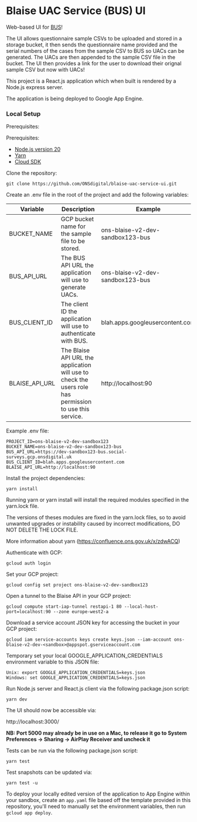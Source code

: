 # Blaise UAC Service (BUS) UI

Web-based UI for [BUS](https://github.com/ONSdigital/blaise-uac-service)!

The UI allows questionnaire sample CSVs to be uploaded and stored in a storage bucket, it then sends the questionnaire name provided and the serial numbers of the cases from the sample CSV to BUS so UACs can be generated. The UACs are then appended to the sample CSV file in the bucket. The UI then provides a link for the user to download their orignal sample CSV but now with UACs!

This project is a React.js application which when built is rendered by a Node.js express server.

The application is being deployed to Google App Engine.

### Local Setup 

Prerequisites:

Prerequisites:
- [Node.js version 20](https://nodejs.org/)
- [Yarn](https://yarnpkg.com/)
- [Cloud SDK](https://cloud.google.com/sdk/)

Clone the repository:

```shell script
git clone https://github.com/ONSdigital/blaise-uac-service-ui.git
```

Create an .env file in the root of the project and add the following variables:

| Variable | Description | Example |
| --- | --- | --- |
| BUCKET_NAME | GCP bucket name for the sample file to be stored. | ons-blaise-v2-dev-sandbox123-bus |
| BUS_API_URL | The BUS API URL the application will use to generate UACs. | ons-blaise-v2-dev-sandbox123-bus  |
| BUS_CLIENT_ID | The client ID the application will use to authenticate with BUS. | blah.apps.googleusercontent.com |
| BLAISE_API_URL | The Blaise API URL the application will use to check the users role has permission to use this service. | http://localhost:90 |

Example .env file:

```.env
PROJECT_ID=ons-blaise-v2-dev-sandbox123
BUCKET_NAME=ons-blaise-v2-dev-sandbox123-bus
BUS_API_URL=https://dev-sandbox123-bus.social-surveys.gcp.onsdigital.uk
BUS_CLIENT_ID=blah.apps.googleusercontent.com
BLAISE_API_URL=http://localhost:90
```

Install the project dependencies:

```shell script
yarn install
```

Running yarn or yarn install will install the required modules specified in the yarn.lock file.

The versions of theses modules are fixed in the yarn.lock files, so to avoid unwanted upgrades or instability caused by incorrect modifications, DO NOT DELETE THE LOCK FILE.

More information about yarn (https://confluence.ons.gov.uk/x/zdwACQ)

Authenticate with GCP:
```shell
gcloud auth login
```

Set your GCP project:
```shell
gcloud config set project ons-blaise-v2-dev-sandbox123
```

Open a tunnel to the Blaise API in your GCP project:
```shell
gcloud compute start-iap-tunnel restapi-1 80 --local-host-port=localhost:90 --zone europe-west2-a
```

Download a service account JSON key for accessing the bucket in your GCP project:

```
gcloud iam service-accounts keys create keys.json --iam-account ons-blaise-v2-dev-<sandbox>@appspot.gserviceaccount.com
```

Temporary set your local GOOGLE_APPLICATION_CREDENTIALS environment variable to this JSON file:

```
Unix: export GOOGLE_APPLICATION_CREDENTIALS=keys.json
Windows: set GOOGLE_APPLICATION_CREDENTIALS=keys.json
```

Run Node.js server and React.js client via the following package.json script:

```shell script
yarn dev
```

The UI should now be accessible via:

http://localhost:3000/

**NB: Port 5000  may already be in use on a Mac, to release it go to System Preferences -> Sharing -> AirPlay Receiver and uncheck it**

Tests can be run via the following package.json script:

```shell script
yarn test
```

Test snapshots can be updated via:

```shell script
yarn test -u
```

To deploy your locally edited version of the application to App Engine within your sandbox, create an `app.yaml` file based off the template provided in this repository, you'll need to manually set the environment variables, then run `gcloud app deploy`.